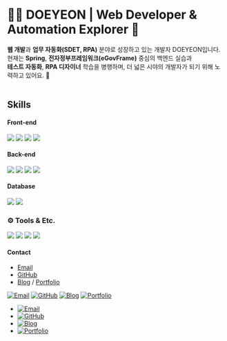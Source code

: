 # 👩‍💻 DOEYEON | Web Developer & Automation Explorer 🧩
**웹 개발**과 **업무 자동화(SDET, RPA)** 분야로 성장하고 있는 개발자 DOEYEON입니다.  
현재는 **Spring**, **전자정부프레임워크(eGovFrame)** 중심의 백엔드 실습과  
**테스트 자동화**, **RPA 디자이너** 학습을 병행하며, 더 넓은 시야의 개발자가 되기 위해 노력하고 있어요. 🌱
<br/> <br/> 



## Skills
#### Front-end
<p>
  <img src="https://img.shields.io/badge/html5-E34F26?style=flat&logo=html5&logoColor=white"/>
  <img src="https://img.shields.io/badge/css3-1572B6?style=flat&logo=css3&logoColor=white"/>
  <img src="https://img.shields.io/badge/javascript-F7DF1E?style=flat&logo=javascript&logoColor=white"/>
  <img src="https://img.shields.io/badge/react-61DAFB?style=flat&logo=react&logoColor=white"/>
</p>


#### Back-end
<p>
  <img src="https://img.shields.io/badge/Java-007396?style=flat&logo=openjdk&logoColor=white"/>
  <img src="https://img.shields.io/badge/Spring-6DB33F?style=flat&logo=spring&logoColor=white"/>
  <img src="https://img.shields.io/badge/eGovFrame-0054A6?style=flat&logoColor=white"/>
  <img src="https://img.shields.io/badge/Node.js-339933?style=flat&logo=nodedotjs&logoColor=white"/>
</p>


#### Database
<p>
  <img src="https://img.shields.io/badge/mysql-4479A1?style=flat&logo=mysql&logoColor=white"/>
  <img src="https://img.shields.io/badge/Oracle-F80000?style=flat&logo=oracle&logoColor=white"/>
</p>


### ⚙️ Tools & Etc.
<p>
  <img src="https://img.shields.io/badge/Figma-F24E1E?style=flat&logo=figma&logoColor=white"/>
  <img src="https://img.shields.io/badge/GitHub-181717?style=flat&logo=github&logoColor=white"/>
  <img src="https://img.shields.io/badge/Notion-000000?style=flat&logo=notion&logoColor=white"/>
  <img src="https://img.shields.io/badge/Eclipse-2C2255?style=flat&logo=eclipseide&logoColor=white"/>
</p>

#### Contact
- [Email](egni1227@naver.com)
- [GitHub](https://github.com/doe-yeon)
- [Blog](https://blog.naver.com/dxeyexn) / [Portfolio](https://shorturl.at/urGJW)

[![Email](https://img.shields.io/badge/Email-egni1227%40naver.com-blue)](mailto:egni1227@naver.com)
[![GitHub](https://img.shields.io/badge/GitHub-doe--yeon-darkgray)](https://github.com/doe-yeon)
[![Blog](https://img.shields.io/badge/Blog-dxeyexn-yellow)](https://blog.naver.com/dxeyexn)
[![Portfolio](https://img.shields.io/badge/Portfolio-notion-orange)](https://www.notion.so/dxeyexn/_DOEYEON-a5ad188a1b86499b8eddcbe03e10eeb8?pvs=4)


- [![Email](https://img.shields.io/badge/Email-egni1227%40naver.com-FFB3BA)](mailto:egni1227@naver.com)
- [![GitHub](https://img.shields.io/badge/GitHub-doe--yeon-A9D0B6)](https://github.com/doe-yeon)
- [![Blog](https://img.shields.io/badge/Blog-dxeyexn-FFDAB9)](https://blog.naver.com/dxeyexn)
- [![Portfolio](https://img.shields.io/badge/Portfolio-notion-FFEB99)](https://www.notion.so/dxeyexn/_DOEYEON-a5ad188a1b86499b8eddcbe03e10eeb8?pvs=4)
